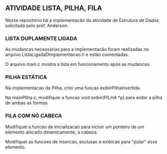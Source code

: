## ATIVIDADE LISTA, PILHA, FILA

Nesse repositório há a implementacão da atividade de Estrutura de Dados solicitada pelo prof. Anderson.

### LISTA DUPLAMENTE LIGADA

As mudancas necessárias para a implementacão foram realizadas no arquivo ListaLigadaDImplementacao.h e estão comentadas.

O arquivo main.c mostra a lista em funcionamento após as mudancas.

### PILHA ESTÁTICA

Na implementacao da Pilha, criei uma funcao exibirPilhaInvertida. 

Na mainPIlha.c, modifiquei a funcao void exibir(PILHA *p) para exibir a pilha de ambas as formas.

### FILA COM NÓ CABECA

Modifiquei a funcao de inicializacao para incluir um ponteiro de um elemento alocado dinamicamente, a cabeca. 

Modifiquei as funcoes de insercao, exclusao e exibicao para "pular" esse elemento.
